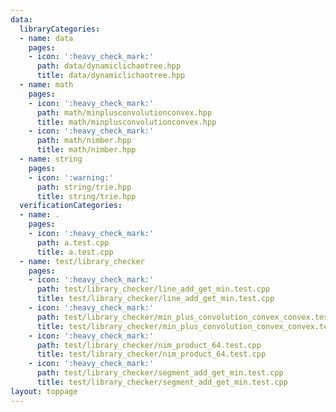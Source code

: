 ```yaml
---
data:
  libraryCategories:
  - name: data
    pages:
    - icon: ':heavy_check_mark:'
      path: data/dynamiclichaotree.hpp
      title: data/dynamiclichaotree.hpp
  - name: math
    pages:
    - icon: ':heavy_check_mark:'
      path: math/minplusconvolutionconvex.hpp
      title: math/minplusconvolutionconvex.hpp
    - icon: ':heavy_check_mark:'
      path: math/nimber.hpp
      title: math/nimber.hpp
  - name: string
    pages:
    - icon: ':warning:'
      path: string/trie.hpp
      title: string/trie.hpp
  verificationCategories:
  - name: .
    pages:
    - icon: ':heavy_check_mark:'
      path: a.test.cpp
      title: a.test.cpp
  - name: test/library_checker
    pages:
    - icon: ':heavy_check_mark:'
      path: test/library_checker/line_add_get_min.test.cpp
      title: test/library_checker/line_add_get_min.test.cpp
    - icon: ':heavy_check_mark:'
      path: test/library_checker/min_plus_convolution_convex_convex.test.cpp
      title: test/library_checker/min_plus_convolution_convex_convex.test.cpp
    - icon: ':heavy_check_mark:'
      path: test/library_checker/nim_product_64.test.cpp
      title: test/library_checker/nim_product_64.test.cpp
    - icon: ':heavy_check_mark:'
      path: test/library_checker/segment_add_get_min.test.cpp
      title: test/library_checker/segment_add_get_min.test.cpp
layout: toppage
---
```

